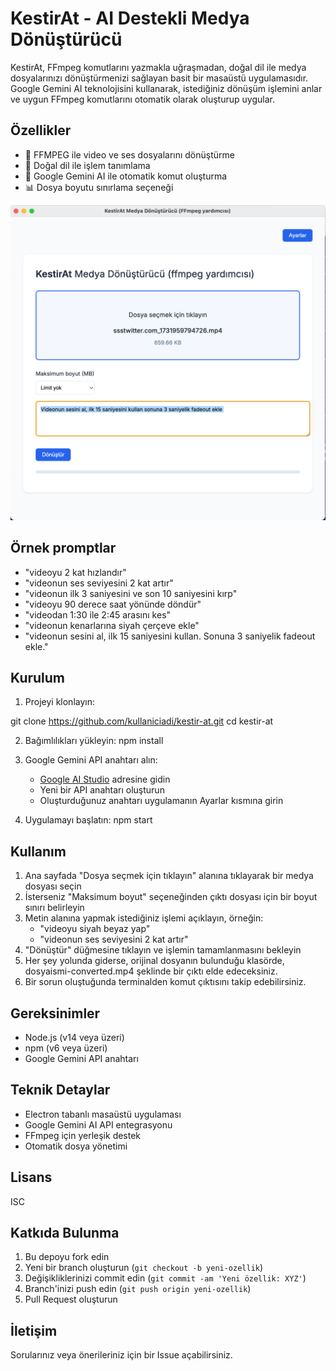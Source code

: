 # KestirAt - AI Destekli Medya Dönüştürücü

KestirAt, FFmpeg komutlarını yazmakla uğraşmadan, doğal dil ile medya dosyalarınızı dönüştürmenizi sağlayan basit bir masaüstü uygulamasıdır. Google Gemini AI teknolojisini kullanarak, istediğiniz dönüşüm işlemini anlar ve uygun FFmpeg komutlarını otomatik olarak oluşturup uygular.

## Özellikler

- 🎥 FFMPEG ile video ve ses dosyalarını dönüştürme
- 💬 Doğal dil ile işlem tanımlama
- 🤖 Google Gemini AI ile otomatik komut oluşturma
- 📊 Dosya boyutu sınırlama seçeneği

![Örnek Kullanım](sample.png)

## Örnek promptlar
   - "videoyu 2 kat hızlandır"
   - "videonun ses seviyesini 2 kat artır"
   - "videonun ilk 3 saniyesini ve son 10 saniyesini kırp"
   - "videoyu 90 derece saat yönünde döndür"
   - "videodan 1:30 ile 2:45 arasını kes"
   - "videonun kenarlarına siyah çerçeve ekle"
   - "videonun sesini al, ilk 15 saniyesini kullan. Sonuna 3 saniyelik fadeout ekle."

## Kurulum

1. Projeyi klonlayın:

git clone https://github.com/kullaniciadi/kestir-at.git
cd kestir-at

2. Bağımlılıkları yükleyin:
npm install

3. Google Gemini API anahtarı alın:
   - [Google AI Studio](https://makersuite.google.com/app/apikey) adresine gidin
   - Yeni bir API anahtarı oluşturun
   - Oluşturduğunuz anahtarı uygulamanın Ayarlar kısmına girin

4. Uygulamayı başlatın:
npm start


## Kullanım

1. Ana sayfada "Dosya seçmek için tıklayın" alanına tıklayarak bir medya dosyası seçin
2. İsterseniz "Maksimum boyut" seçeneğinden çıktı dosyası için bir boyut sınırı belirleyin
3. Metin alanına yapmak istediğiniz işlemi açıklayın, örneğin:
   - "videoyu siyah beyaz yap"
   - "videonun ses seviyesini 2 kat artır"
4. "Dönüştür" düğmesine tıklayın ve işlemin tamamlanmasını bekleyin
5. Her şey yolunda giderse, orijinal dosyanın bulunduğu klasörde, dosyaismi-converted.mp4 şeklinde bir çıktı elde edeceksiniz.
6. Bir sorun oluştuğunda terminalden komut çıktısını takip edebilirsiniz.

## Gereksinimler

- Node.js (v14 veya üzeri)
- npm (v6 veya üzeri)
- Google Gemini API anahtarı

## Teknik Detaylar

- Electron tabanlı masaüstü uygulaması
- Google Gemini AI API entegrasyonu
- FFmpeg için yerleşik destek
- Otomatik dosya yönetimi

## Lisans

ISC

## Katkıda Bulunma

1. Bu depoyu fork edin
2. Yeni bir branch oluşturun (`git checkout -b yeni-ozellik`)
3. Değişikliklerinizi commit edin (`git commit -am 'Yeni özellik: XYZ'`)
4. Branch'inizi push edin (`git push origin yeni-ozellik`)
5. Pull Request oluşturun

## İletişim

Sorularınız veya önerileriniz için bir Issue açabilirsiniz.
